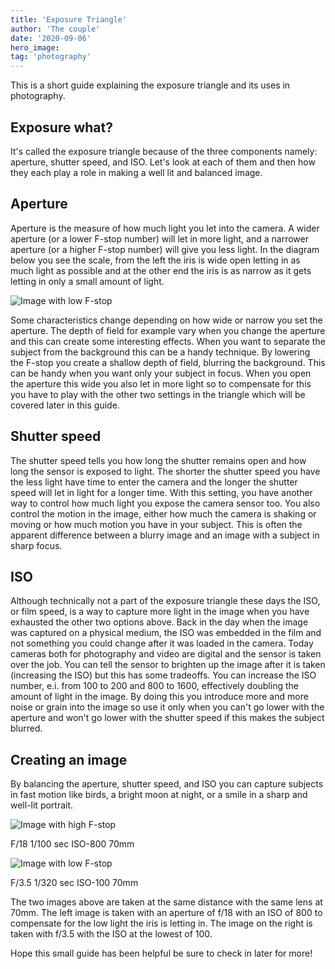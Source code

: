 ```yaml
---
title: 'Exposure Triangle'
author: 'The couple'
date: '2020-09-06'
hero_image:
tag: 'photography'
---
```


This is a short guide explaining the exposure triangle and its uses in photography.

## Exposure what?

It's called the exposure triangle because of the three components namely: aperture, shutter speed, and ISO. Let's look at each of them and then how they each play a role in making a well lit and balanced image.

## Aperture

Aperture is the measure of how much light you let into the camera. A wider aperture (or a lower F-stop number) will let in more light, and a narrower aperture (or a higher F-stop number) will give you less light. In the diagram below you see the scale, from the left the iris is wide open letting in as much light as possible and at the other end the iris is as narrow as it gets letting in only a small amount of light.

![Image with low F-stop](../static/post-images/fstops.jpg)

Some characteristics change depending on how wide or narrow you set the aperture. The depth of field for example vary when you change the aperture and this can create some interesting effects. When you want to separate the subject from the background this can be a handy technique. By lowering the F-stop you create a shallow depth of field, blurring the background. This can be handy when you want only your subject in focus. When you open the aperture this wide you also let in more light so to compensate for this you have to play with the other two settings in the triangle which will be covered later in this guide.

## Shutter speed

The shutter speed tells you how long the shutter remains open and how long the sensor is exposed to light. The shorter the shutter speed you have the less light have time to enter the camera and the longer the shutter speed will let in light for a longer time. With this setting, you have another way to control how much light you expose the camera sensor too. You also control the motion in the image, either how much the camera is shaking or moving or how much motion you have in your subject. This is often the apparent difference between a blurry image and an image with a subject in sharp focus.

## ISO

Although technically not a part of the exposure triangle these days the ISO, or film speed, is a way to capture more light in the image when you have exhausted the other two options above. Back in the day when the image was captured on a physical medium, the ISO was embedded in the film and not something you could change after it was loaded in the camera. Today cameras both for photography and video are digital and the sensor is taken over the job. You can tell the sensor to brighten up the image after it is taken (increasing the ISO) but this has some tradeoffs. You can increase the ISO number, e.i. from 100 to 200 and 800 to 1600, effectively doubling the amount of light in the image. By doing this you introduce more and more noise or grain into the image so use it only when you can't go lower with the aperture and won't go lower with the shutter speed if this makes the subject blurred.

## Creating an image

By balancing the aperture, shutter speed, and ISO you can capture subjects in fast motion like birds, a bright moon at night, or a smile in a sharp and well-lit portrait.

![Image with high F-stop](../static/post-images/HighF-stop.jpg)

F/18 1/100 sec ISO-800 70mm

![Image with low F-stop](../static/post-images/LowF-stop.jpg)

F/3.5 1/320 sec ISO-100 70mm

The two images above are taken at the same distance with the same lens at 70mm. The left image is taken with an aperture of f/18 with an ISO of 800 to compensate for the low light the iris is letting in. The image on the right is taken with f/3.5 with the ISO at the lowest of 100.

Hope this small guide has been helpful be sure to check in later for more!
